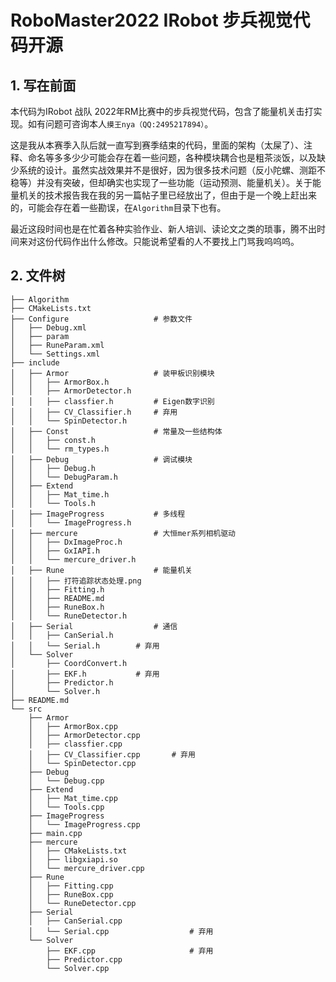 # RoboMaster2022 IRobot 步兵视觉代码开源

## 1. 写在前面

本代码为IRobot 战队 2022年RM比赛中的步兵视觉代码，包含了能量机关击打实现。如有问题可咨询本人`摸王nya（QQ:2495217894）`。

这是我从本赛季入队后就一直写到赛季结束的代码，里面的架构（太屎了）、注释、命名等多多少少可能会存在着一些问题，各种模块耦合也是粗茶淡饭，以及缺少系统的设计。虽然实战效果并不是很好，因为很多技术问题（反小陀螺、测距不稳等）并没有突破，但却确实也实现了一些功能（运动预测、能量机关）。关于能量机关的技术报告我在我的另一篇帖子里已经放出了，但由于是一个晚上赶出来的，可能会存在着一些勘误，在`Algorithm`目录下也有。

最近这段时间也是在忙着各种实验作业、新人培训、读论文之类的琐事，腾不出时间来对这份代码作出什么修改。只能说希望看的人不要找上门骂我呜呜呜。

## 2. 文件树

```
├── Algorithm
├── CMakeLists.txt
├── Configure					# 参数文件
│   ├── Debug.xml
│   ├── param
│   ├── RuneParam.xml
│   └── Settings.xml
├── include
│   ├── Armor					# 装甲板识别模块
│   │   ├── ArmorBox.h
│   │   ├── ArmorDetector.h
│   │   ├── classfier.h			# Eigen数字识别
│   │   ├── CV_Classifier.h		# 弃用
│   │   └── SpinDetector.h
│   ├── Const					# 常量及一些结构体
│   │   ├── const.h
│   │   └── rm_types.h
│   ├── Debug					# 调试模块
│   │   ├── Debug.h
│   │   └── DebugParam.h
│   ├── Extend
│   │   ├── Mat_time.h
│   │   └── Tools.h
│   ├── ImageProgress			# 多线程
│   │   └── ImageProgress.h
│   ├── mercure					# 大恒mer系列相机驱动
│   │   ├── DxImageProc.h
│   │   ├── GxIAPI.h
│   │   └── mercure_driver.h
│   ├── Rune					# 能量机关
│   │   ├── 打符追踪状态处理.png
│   │   ├── Fitting.h
│   │   ├── README.md
│   │   ├── RuneBox.h
│   │   └── RuneDetector.h
│   ├── Serial					# 通信
│   │   ├── CanSerial.h
│   │   └── Serial.h		# 弃用
│   └── Solver
│       ├── CoordConvert.h
│       ├── EKF.h			# 弃用
│       ├── Predictor.h
│       └── Solver.h
├── README.md
└── src
    ├── Armor
    │   ├── ArmorBox.cpp
    │   ├── ArmorDetector.cpp
    │   ├── classfier.cpp			
    │   ├── CV_Classifier.cpp		# 弃用
    │   └── SpinDetector.cpp
    ├── Debug
    │   └── Debug.cpp
    ├── Extend
    │   ├── Mat_time.cpp
    │   └── Tools.cpp
    ├── ImageProgress
    │   └── ImageProgress.cpp
    ├── main.cpp
    ├── mercure
    │   ├── CMakeLists.txt
    │   ├── libgxiapi.so
    │   └── mercure_driver.cpp
    ├── Rune
    │   ├── Fitting.cpp
    │   ├── RuneBox.cpp
    │   └── RuneDetector.cpp
    ├── Serial
    │   ├── CanSerial.cpp			
    │   └── Serial.cpp					# 弃用
    └── Solver
        ├── EKF.cpp						# 弃用
        ├── Predictor.cpp
        └── Solver.cpp
```

